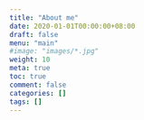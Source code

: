 ```yaml
---
title: "About me"
date: 2020-01-01T00:00:00+08:00
draft: false
menu: "main"
#image: "images/*.jpg"
weight: 10
meta: true
toc: true
comment: false
categories: []
tags: []
---
```

